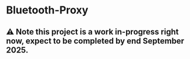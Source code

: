 # Bluetooth-Proxy

## ⚠️ Note this project is a work in-progress right now, expect to be completed by end September 2025. 

